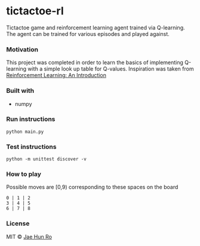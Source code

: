 # tictactoe-rl
Tictactoe game and reinforcement learning agent trained via Q-learning. The agent can be trained for various episodes and played against.

### Motivation
This project was completed in order to learn the basics of implementing Q-learning with a simple look up table for Q-values. Inspiration was taken from [Reinforcement Learning: An Introduction](https://mitpress.mit.edu/books/reinforcement-learning)

### Built with
- numpy

### Run instructions
```
python main.py
```

### Test instructions
```
python -m unittest discover -v
```

### How to play
Possible moves are [0,9) corresponding to these spaces on the board
```
0 | 1 | 2
3 | 4 | 5
6 | 7 | 8
```

### License
MIT  © [Jae Hun Ro](http://jaehunro.com)